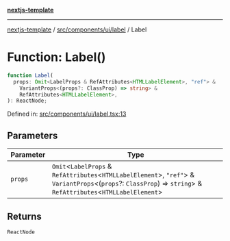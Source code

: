 [**nextjs-template**](../../../../../README.md)

---

[nextjs-template](../../../../../README.md) / [src/components/ui/label](../README.md) / Label

# Function: Label()

```ts
function Label(
  props: Omit<LabelProps & RefAttributes<HTMLLabelElement>, "ref"> &
    VariantProps<(props?: ClassProp) => string> &
    RefAttributes<HTMLLabelElement>,
): ReactNode;
```

Defined in: [src/components/ui/label.tsx:13](https://github.com/Its-Satyajit/nextjs-template/blob/a020f2e64682696d16eea8be5c54d400aa09764e/src/components/ui/label.tsx#L13)

## Parameters

| Parameter | Type                                                                                                                                                                    |
| --------- | ----------------------------------------------------------------------------------------------------------------------------------------------------------------------- |
| `props`   | `Omit`\<`LabelProps` & `RefAttributes`\<`HTMLLabelElement`\>, `"ref"`\> & `VariantProps`\<(`props`?: `ClassProp`) => `string`\> & `RefAttributes`\<`HTMLLabelElement`\> |

## Returns

`ReactNode`
